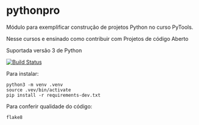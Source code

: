 # pythonpro
Módulo para exemplificar construção de projetos Python no curso PyTools.

Nesse cursos e ensinado como contribuir com Projetos de código Aberto

Suportada versão 3 de Python

[![Build Status](https://travis-ci.org/joaby12/pythonpro.svg?branch=master)](https://travis-ci.org/joaby12/pythonpro)

Para instalar:
```Console
python3 -m venv .venv
source .vev/bin/activate
pip install -r requirements-dev.txt

```

Para conferir qualidade do código:

```console
flake8
```